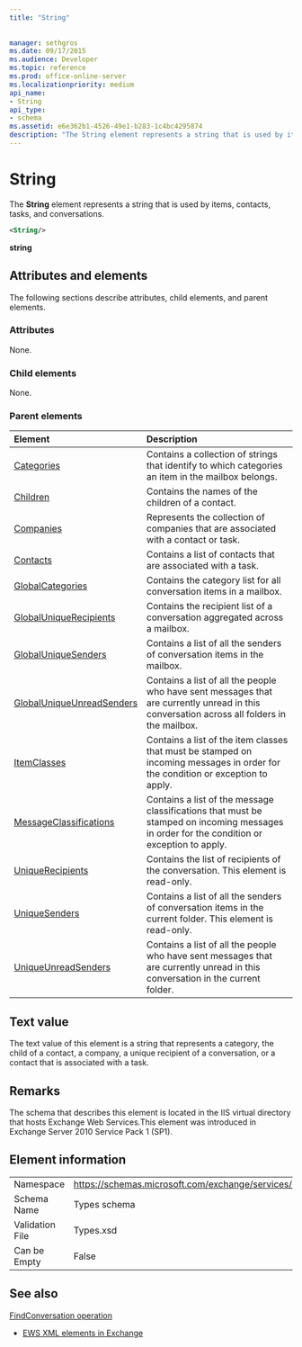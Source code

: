 ```yaml
---
title: "String"
 
 
manager: sethgros
ms.date: 09/17/2015
ms.audience: Developer
ms.topic: reference
ms.prod: office-online-server
ms.localizationpriority: medium
api_name:
- String
api_type:
- schema
ms.assetid: e6e362b1-4526-49e1-b283-1c4bc4295874
description: "The String element represents a string that is used by items, contacts, tasks, and conversations."
---
```


# String

The **String** element represents a string that is used by items, contacts, tasks, and conversations. 
  
```XML
<String/>
```

 **string**
## Attributes and elements

The following sections describe attributes, child elements, and parent elements.
  
### Attributes

None.
  
### Child elements

None.
  
### Parent elements

|**Element**|**Description**|
|:-----|:-----|
|[Categories](categories-ex15websvcsotherref.md) <br/> |Contains a collection of strings that identify to which categories an item in the mailbox belongs.  <br/> |
|[Children](children.md) <br/> |Contains the names of the children of a contact.  <br/> |
|[Companies](companies.md) <br/> |Represents the collection of companies that are associated with a contact or task.  <br/> |
|[Contacts](contacts-ex15websvcsotherref.md) <br/> |Contains a list of contacts that are associated with a task.  <br/> |
|[GlobalCategories](globalcategories.md) <br/> |Contains the category list for all conversation items in a mailbox.  <br/> |
|[GlobalUniqueRecipients](globaluniquerecipients.md) <br/> |Contains the recipient list of a conversation aggregated across a mailbox.  <br/> |
|[GlobalUniqueSenders](globaluniquesenders.md) <br/> |Contains a list of all the senders of conversation items in the mailbox.  <br/> |
|[GlobalUniqueUnreadSenders](globaluniqueunreadsenders.md) <br/> |Contains a list of all the people who have sent messages that are currently unread in this conversation across all folders in the mailbox.  <br/> |
|[ItemClasses](itemclasses.md) <br/> |Contains a list of the item classes that must be stamped on incoming messages in order for the condition or exception to apply.  <br/> |
|[MessageClassifications](messageclassifications.md) <br/> |Contains a list of the message classifications that must be stamped on incoming messages in order for the condition or exception to apply.  <br/> |
|[UniqueRecipients](uniquerecipients.md) <br/> |Contains the list of recipients of the conversation. This element is read-only.  <br/> |
|[UniqueSenders](uniquesenders.md) <br/> |Contains a list of all the senders of conversation items in the current folder. This element is read-only.  <br/> |
|[UniqueUnreadSenders](uniqueunreadsenders.md) <br/> |Contains a list of all the people who have sent messages that are currently unread in this conversation in the current folder.  <br/> |
   
## Text value

The text value of this element is a string that represents a category, the child of a contact, a company, a unique recipient of a conversation, or a contact that is associated with a task.
  
## Remarks

The schema that describes this element is located in the IIS virtual directory that hosts Exchange Web Services.This element was introduced in Exchange Server 2010 Service Pack 1 (SP1).
  
## Element information

|||
|:-----|:-----|
|Namespace  <br/> |https://schemas.microsoft.com/exchange/services/2006/types  <br/> |
|Schema Name  <br/> |Types schema  <br/> |
|Validation File  <br/> |Types.xsd  <br/> |
|Can be Empty  <br/> |False  <br/> |
   
## See also



[FindConversation operation](findconversation-operation.md)


- [EWS XML elements in Exchange](ews-xml-elements-in-exchange.md)

